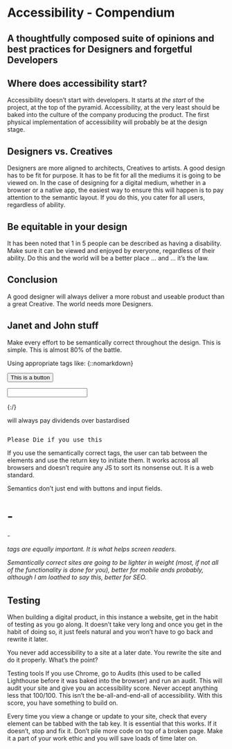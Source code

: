 # Accessibility - Compendium
## A thoughtfully composed suite of opinions and best practices for Designers and forgetful Developers

## Where does accessibility start?
Accessibility doesn’t start with developers. It starts at _the start_ of the project, at the top of the pyramid. 
Accessibility, at the very least should be baked into the culture of the company producing the product.
The first physical implementation of accessibility will probably be at the design stage.

## Designers vs. Creatives
Designers are more aligned to architects, Creatives to artists.
A good design has to be fit for purpose. It has to be fit for all the mediums it is going to be viewed on. 
In the case of designing for a digital medium, whether in a browser or a native app, the easiest way to ensure this will happen is to pay attention to the semantic layout. If you do this, you cater for all users, regardless of ability. 

## Be equitable in your design
It has been noted that 1 in 5 people can be described as having a disability.
Make sure it can be viewed and enjoyed by everyone, regardless of their ability.
Do this and the world will be a better place … and … it’s the law.

## Conclusion
A good designer will always deliver a more robust and useable product than a great Creative.
The world needs more Designers.

## Janet and John stuff
Make every effort to be semantically correct throughout the design. 
This is simple.
This is almost 80% of the battle.

Using appropriate tags like:
{::nomarkdown}

<pre><button>This is a button</button></pre>
<pre><input type=”text” /></pre>

{:/}


will always pay dividends over bastardised 

<pre><div tags type=”button” role=”button”></pre>
<pre><div contenteditable="true">Please Die if you use this</div></pre>

If you use the semantically correct tags, the user can tab between the elements and use the return key to initiate them. 
It works across all browsers and doesn’t require any JS to sort its nonsense out. 
It is a web standard.

Semantics don’t just end with buttons and input fields. <h1> - <h6> - <p> tags are equally important. It is what helps screen readers.

Semantically correct sites are going to be lighter in weight (most, if not all of the functionality is done for you), better for mobile ands probably, although I am loathed to say this, better for SEO.

## Testing

When building a digital product, in this instance a website, get in the habit of testing as you go along. It doesn’t take very long and once you get in the habit of doing so, it just feels natural and you won’t have to go back and rewrite it later.

You never add accessibility to a site at a later date. You rewrite the site and do it properly. What’s the point?

Testing tools
If you use Chrome, go to Audits (this used to be called Lighthouse before it was baked into the browser) and run an audit. 
This will audit your site and give you an accessibility score.
Never accept anything less that 100/100. 
This isn’t the be-all-and-end-all of accessibility. With this score, you have something to build on.

Every time you view a change or update to your site, check that every element can be tabbed with the tab key. It is essential that this works. If it doesn’t, stop and fix it. Don’t pile more code on top of a broken page.
Make it a part of your work ethic and you will save loads of time later on.



